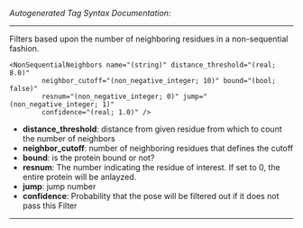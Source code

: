 _Autogenerated Tag Syntax Documentation:_

---
Filters based upon the number of neighboring residues in a non-sequential fashion.

```
<NonSequentialNeighbors name="(string)" distance_threshold="(real; 8.0)"
        neighbor_cutoff="(non_negative_integer; 10)" bound="(bool; false)"
        resnum="(non_negative_integer; 0)" jump="(non_negative_integer; 1)"
        confidence="(real; 1.0)" />
```

-   **distance_threshold**: distance from given residue from which to count the number of neighbors
-   **neighbor_cutoff**: number of neighboring residues that defines the cutoff
-   **bound**: is the protein bound or not?
-   **resnum**: The number indicating the residue of interest. If set to 0, the entire protein will be anlayzed.
-   **jump**: jump number
-   **confidence**: Probability that the pose will be filtered out if it does not pass this Filter

---
